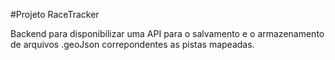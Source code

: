 #Projeto RaceTracker

Backend para disponibilizar uma API para o salvamento e o armazenamento de arquivos .geoJson correpondentes as pistas mapeadas.